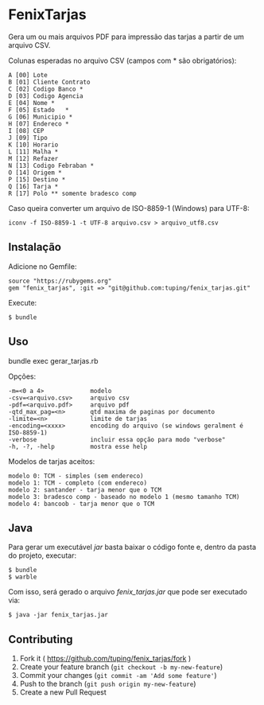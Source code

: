 # FenixTarjas

Gera um ou mais arquivos PDF para impressão das tarjas a partir de um arquivo CSV.

Colunas esperadas no arquivo CSV (campos com * são obrigatórios):

    A [00] Lote
    B [01] Cliente Contrato
    C [02] Codigo Banco *
    D [03] Codigo Agencia
    E [04] Nome	*
    F [05] Estado	*
    G [06] Municipio *
    H [07] Endereco *
    I [08] CEP
    J [09] Tipo
    K [10] Horario
    L [11] Malha *
    M [12] Refazer
    N [13] Codigo Febraban *
    O [14] Origem *
    P [15] Destino *
    Q [16] Tarja *
    R [17] Polo ** somente bradesco comp

Caso queira converter um arquivo de ISO-8859-1 (Windows) para UTF-8:

    iconv -f ISO-8859-1 -t UTF-8 arquivo.csv > arquivo_utf8.csv

## Instalação

Adicione no Gemfile:

    source "https://rubygems.org"
    gem "fenix_tarjas", :git => "git@github.com:tuping/fenix_tarjas.git"


Execute:

    $ bundle

## Uso

bundle exec gerar_tarjas.rb

Opções:

    -m=<0 a 4>             modelo
    -csv=<arquivo.csv>     arquivo csv
    -pdf=<arquivo.pdf>     arquivo pdf
    -qtd_max_pag=<n>       qtd maxima de paginas por documento
    -limite=<n>            limite de tarjas
    -encoding=<xxxx>       encoding do arquivo (se windows geralment é ISO-8859-1)
    -verbose               incluir essa opção para modo "verbose"
    -h, -?, -help          mostra esse help


Modelos de tarjas aceitos:

    modelo 0: TCM - simples (sem endereco)
    modelo 1: TCM - completo (com endereco)
    modelo 2: santander - tarja menor que o TCM
    modelo 3: bradesco comp - baseado no modelo 1 (mesmo tamanho TCM)
    modelo 4: bancoob - tarja menor que o TCM



## Java
Para gerar um executável <i>jar</i> basta baixar o código fonte e, dentro da pasta do projeto, executar:

    $ bundle
    $ warble

Com isso, será gerado o arquivo <i>fenix_tarjas.jar</i> que pode ser executado via:

    $ java -jar fenix_tarjas.jar

## Contributing

1. Fork it ( https://github.com/tuping/fenix_tarjas/fork )
2. Create your feature branch (`git checkout -b my-new-feature`)
3. Commit your changes (`git commit -am 'Add some feature'`)
4. Push to the branch (`git push origin my-new-feature`)
5. Create a new Pull Request

